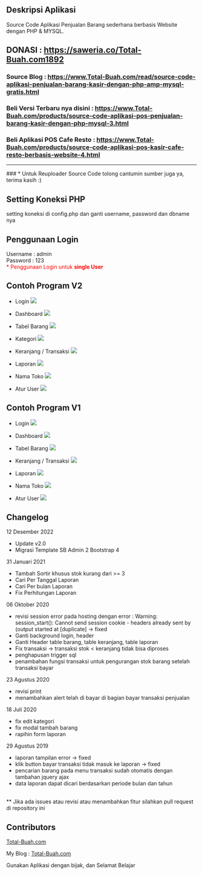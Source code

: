 ## Deskripsi Aplikasi

Source Code Aplikasi Penjualan Barang sederhana berbasis Website dengan PHP & MYSQL.

## DONASI : <a href="https://saweria.co/Total-Buah.com1892">https://saweria.co/Total-Buah.com1892</a>

### Source Blog : <a href="https://www.Total-Buah.com/read/source-code-aplikasi-penjualan-barang-kasir-dengan-php-amp-mysql-gratis.html">https://www.Total-Buah.com/read/source-code-aplikasi-penjualan-barang-kasir-dengan-php-amp-mysql-gratis.html</a>

### Beli Versi Terbaru nya disini : <a href="https://www.Total-Buah.com/products/source-code-aplikasi-pos-penjualan-barang-kasir-dengan-php-mysql-3.html">https://www.Total-Buah.com/products/source-code-aplikasi-pos-penjualan-barang-kasir-dengan-php-mysql-3.html</a>

### Beli Aplikasi POS Cafe Resto : <a href="https://www.Total-Buah.com/products/source-code-aplikasi-pos-kasir-cafe-resto-berbasis-website-4.html">https://www.Total-Buah.com/products/source-code-aplikasi-pos-kasir-cafe-resto-berbasis-website-4.html</a>

<hr>
### * Untuk Reuploader Source Code tolong cantumin sumber juga ya, terima kasih :)

## Setting Koneksi PHP

setting koneksi di config.php dan ganti username, password dan dbname nya

## Penggunaan Login

Username : admin
<br/>
Password : 123
<br>
<span style="color:red">\* Penggunaan Login untuk <b>single User</b> </span>

## Contoh Program V2

- Login
  <img src="https://raw.githubusercontent.com/Total-Buah.com1892/pos-kasir-php/master/assets/img/picv2/1.png">

- Dashboard
  <img src="https://raw.githubusercontent.com/Total-Buah.com1892/pos-kasir-php/master/assets/img/picv2/2.png">

- Tabel Barang
  <img src="https://raw.githubusercontent.com/Total-Buah.com1892/pos-kasir-php/master/assets/img/picv2/3.png">

- Kategori
  <img src="https://raw.githubusercontent.com/Total-Buah.com1892/pos-kasir-php/master/assets/img/picv2/4.png">

- Keranjang / Transaksi
  <img src="https://raw.githubusercontent.com/Total-Buah.com1892/pos-kasir-php/master/assets/img/picv2/5.png">

- Laporan
  <img src="https://raw.githubusercontent.com/Total-Buah.com1892/pos-kasir-php/master/assets/img/picv2/6.png">

- Nama Toko
  <img src="https://raw.githubusercontent.com/Total-Buah.com1892/pos-kasir-php/master/assets/img/picv2/7.png">

- Atur User
  <img src="https://raw.githubusercontent.com/Total-Buah.com1892/pos-kasir-php/master/assets/img/picv2/8.png">

## Contoh Program V1

- Login
  <img src="https://raw.githubusercontent.com/Total-Buah.com1892/pos-kasir-php/master/assets/img/pic/login.png">

- Dashboard
  <img src="https://raw.githubusercontent.com/Total-Buah.com1892/pos-kasir-php/master/assets/img/pic/1.png">

- Tabel Barang
  <img src="https://raw.githubusercontent.com/Total-Buah.com1892/pos-kasir-php/master/assets/img/pic/2.png">

- Keranjang / Transaksi
  <img src="https://raw.githubusercontent.com/Total-Buah.com1892/pos-kasir-php/master/assets/img/pic/4.png">

- Laporan
  <img src="https://raw.githubusercontent.com/Total-Buah.com1892/pos-kasir-php/master/assets/img/pic/5.png">

- Nama Toko
  <img src="https://raw.githubusercontent.com/Total-Buah.com1892/pos-kasir-php/master/assets/img/pic/6.png">

- Atur User
  <img src="https://raw.githubusercontent.com/Total-Buah.com1892/pos-kasir-php/master/assets/img/pic/7.png">

## Changelog

12 Desember 2022<br>

- Update v2.0
- Migrasi Template SB Admin 2 Bootstrap 4

31 Januari 2021<br>

- Tambah Sortir khusus stok kurang dari >= 3
- Cari Per Tanggal Laporan
- Cari Per bulan Laporan
- Fix Perhitungan Laporan

06 Oktober 2020<br>

- revisi session error pada hosting dengan error :
  Warning: session_start(): Cannot send session cookie - headers already sent by (output started at [duplicate] -> fixed
- Ganti background login, header
- Ganti Header table barang, table keranjang, table laporan
- Fix transaksi -> transaksi stok < keranjang tidak bisa diproses
- penghapusan trigger sql
- penambahan fungsi transaksi untuk pengurangan stok barang setelah transaksi bayar

23 Agustus 2020<br>

- revisi print
- menambahkan alert telah di bayar di bagian bayar transaksi penjualan

18 Juli 2020<br>

- fix edit kategori
- fix modal tambah barang
- rapihin form laporan

29 Agustus 2019 <br>

- laporan tampilan error -> fixed
- klik button bayar transaksi tidak masuk ke laporan -> fixed
- pencarian barang pada menu transaksi sudah otomatis dengan tambahan jquery ajax
- data laporan dapat dicari berdasarkan periode bulan dan tahun

<br>
** Jika ada issues atau revisi atau menambahkan fitur silahkan pull request di repository ini

## Contributors

<a href="https://Total-Buah.com.Total-Buah.com/"> Total-Buah.com</a>

My Blog : <a href="https://www.Total-Buah.com/"> Total-Buah.com</a>

Gunakan Aplikasi dengan bijak, dan Selamat Belajar
